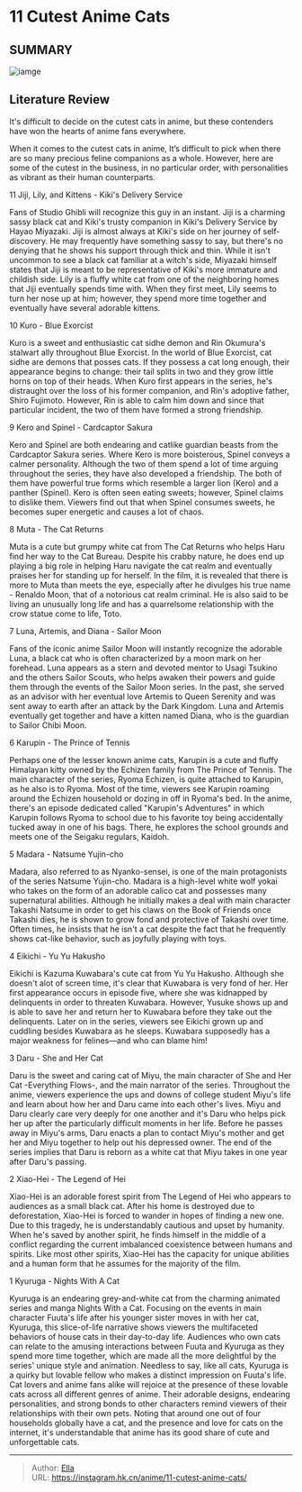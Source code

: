 # 11 Cutest Anime Cats


## SUMMARY 

![iamge](https://static1.srcdn.com/wordpress/wp-content/uploads/2023/09/xiao-hei-nyanko-sensei-and-kyuruga-from-various-anime.jpg)

## Literature Review

It&#39;s difficult to decide on the cutest cats in anime, but these contenders have won the hearts of anime fans everywhere. 





When it comes to the cutest cats in anime, It’s difficult to pick when there are so many precious feline companions as a whole. However, here are some of the cutest in the business, in no particular order, with personalities as vibrant as their human counterparts.









 








 11  Jiji, Lily, and Kittens - Kiki&#39;s Delivery Service 
        

Fans of Studio Ghibli will recognize this guy in an instant. Jiji is a charming sassy black cat and Kiki&#39;s trusty companion in Kiki&#39;s Delivery Service by Hayao Miyazaki. Jiji is almost always at Kiki&#39;s side on her journey of self-discovery. He may frequently have something sassy to say, but there&#39;s no denying that he shows his support through thick and thin. While it isn&#39;t uncommon to see a black cat familiar at a witch&#39;s side, Miyazaki himself states that Jiji is meant to be representative of Kiki&#39;s more immature and childish side. Lily is a fluffy white cat from one of the neighboring homes that Jiji eventually spends time with. When they first meet, Lily seems to turn her nose up at him; however, they spend more time together and eventually have several adorable kittens.





 10  Kuro - Blue Exorcist 
        

Kuro is a sweet and enthusiastic cat sidhe demon and Rin Okumura&#39;s stalwart ally throughout Blue Exorcist. In the world of Blue Exorcist, cat sidhe are demons that posses cats. If they possess a cat long enough, their appearance begins to change: their tail splits in two and they grow little horns on top of their heads. When Kuro first appears in the series, he&#39;s distraught over the loss of his former companion, and Rin&#39;s adoptive father, Shiro Fujimoto. However, Rin is able to calm him down and since that particular incident, the two of them have formed a strong friendship.





 9  Kero and Spinel - Cardcaptor Sakura 
        

Kero and Spinel are both endearing and catlike guardian beasts from the Cardcaptor Sakura series. Where Kero is more boisterous, Spinel conveys a calmer personality. Although the two of them spend a lot of time arguing throughout the series, they have also developed a friendship. The both of them have powerful true forms which resemble a larger lion (Kero) and a panther (Spinel). Kero is often seen eating sweets; however, Spinel claims to dislike them. Viewers find out that when Spinel consumes sweets, he becomes super energetic and causes a lot of chaos.





 8  Muta - The Cat Returns 

Muta is a cute but grumpy white cat from The Cat Returns who helps Haru find her way to the Cat Bureau. Despite his crabby nature, he does end up playing a big role in helping Haru navigate the cat realm and eventually praises her for standing up for herself. In the film, it is revealed that there is more to Muta than meets the eye, especially after he divulges his true name - Renaldo Moon, that of a notorious cat realm criminal. He is also said to be living an unusually long life and has a quarrelsome relationship with the crow statue come to life, Toto.





 7  Luna, Artemis, and Diana - Sailor Moon 
        

 Fans of the iconic anime Sailor Moon will instantly recognize the adorable Luna, a black cat who is often characterized by a moon mark on her forehead. Luna appears as a stern and devoted mentor to Usagi Tsukino and the others Sailor Scouts, who helps awaken their powers and guide them through the events of the Sailor Moon series. In the past, she served as an advisor with her eventual love Artemis to Queen Serenity and was sent away to earth after an attack by the Dark Kingdom. Luna and Artemis eventually get together and have a kitten named Diana, who is the guardian to Sailor Chibi Moon.





 6  Karupin - The Prince of Tennis 
        

Perhaps one of the lesser known anime cats, Karupin is a cute and fluffy Himalayan kitty owned by the Echizen family from The Prince of Tennis. The main character of the series, Ryoma Echizen, is quite attached to Karupin, as he also is to Ryoma. Most of the time, viewers see Karupin roaming around the Echizen household or dozing in off in Ryoma&#39;s bed. In the anime, there&#39;s an episode dedicated called &#34;Karupin&#39;s Adventures&#34; in which Karupin follows Ryoma to school due to his favorite toy being accidentally tucked away in one of his bags. There, he explores the school grounds and meets one of the Seigaku regulars, Kaidoh.





 5  Madara - Natsume Yujin-cho 
        

Madara, also referred to as Nyanko-sensei, is one of the main protagonists of the series Natsume Yujin-cho. Madara is a high-level white wolf yokai who takes on the form of an adorable calico cat and possesses many supernatural abilities. Although he initially makes a deal with main character Takashi Natsume in order to get his claws on the Book of Friends once Takashi dies, he is shown to grow fond and protective of Takashi over time. Often times, he insists that he isn&#39;t a cat despite the fact that he frequently shows cat-like behavior, such as joyfully playing with toys.





 4  Eikichi - Yu Yu Hakusho 
        

Eikichi is Kazuma Kuwabara&#39;s cute cat from Yu Yu Hakusho. Although she doesn&#39;t alot of screen time, it&#39;s clear that Kuwabara is very fond of her. Her first appearance occurs in episode five, where she was kidnapped by delinquents in order to threaten Kuwabara. However, Yusuke shows up and is able to save her and return her to Kuwabara before they take out the delinquents. Later on in the series, viewers see Eikichi grown up and cuddling besides Kuwabara as he sleeps. Kuwabara supposedly has a major weakness for felines—and who can blame him!





 3  Daru - She and Her Cat 
        

Daru is the sweet and caring cat of Miyu, the main character of She and Her Cat -Everything Flows-, and the main narrator of the series. Throughout the anime, viewers experience the ups and downs of college student Miyu&#39;s life and learn about how her and Daru came into each other&#39;s lives. Miyu and Daru clearly care very deeply for one another and it&#39;s Daru who helps pick her up after the particularly difficult moments in her life. Before he passes away in Miyu&#39;s arms, Daru enacts a plan to contact Miyu&#39;s mother and get her and Miyu together to help out his depressed owner. The end of the series implies that Daru is reborn as a white cat that Miyu takes in one year after Daru&#39;s passing.





 2  Xiao-Hei - The Legend of Hei 
        

Xiao-Hei is an adorable forest spirit from The Legend of Hei who appears to audiences as a small black cat. After his home is destroyed due to deforestation, Xiao-Hei is forced to wander in hopes of finding a new one. Due to this tragedy, he is understandably cautious and upset by humanity. When he&#39;s saved by another spirit, he finds himself in the middle of a conflict regarding the current imbalanced coexistence between humans and spirits. Like most other spirits, Xiao-Hei has the capacity for unique abilities and a human form that he assumes for the majority of the film.





 1  Kyuruga - Nights With A Cat 
        

Kyuruga is an endearing grey-and-white cat from the charming animated series and manga Nights With a Cat. Focusing on the events in main character Fuuta&#39;s life after his younger sister moves in with her cat, Kyuruga, this slice-of-life narrative shows viewers the multifaceted behaviors of house cats in their day-to-day life. Audiences who own cats can relate to the amusing interactions between Fuuta and Kyuruga as they spend more time together, which are made all the more delightful by the series&#39; unique style and animation. Needless to say, like all cats, Kyuruga is a quirky but lovable fellow who makes a distinct impression on Fuuta&#39;s life.
Cat lovers and anime fans alike will rejoice at the presence of these lovable cats across all different genres of anime. Their adorable designs, endearing personalities, and strong bonds to other characters remind viewers of their relationships with their own pets. Noting that around one out of four households globally have a cat, and the presence and love for cats on the internet, it&#39;s understandable that anime has its good share of cute and unforgettable cats.

---

> Author: [Ella](https://instagram.hk.cn/)  
> URL: https://instagram.hk.cn/anime/11-cutest-anime-cats/  


